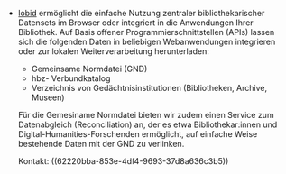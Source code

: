 - [lobid](https://lobid.org) ermöglicht die einfache Nutzung zentraler bibliothekarischer Datensets im Browser oder integriert in die Anwendungen Ihrer Bibliothek. Auf Basis offener Programmierschnittstellen (APIs) lassen sich die folgenden Daten in beliebigen Webanwendungen integrieren oder zur lokalen Weiterverarbeitung herunterladen:
  * Gemeinsame Normdatei (GND)
  * hbz- Verbundkatalog
  * Verzeichnis von Gedächtnisinstitutionen (Bibliotheken, Archive, Museen)
  
  Für die Gemesiname Normdatei bieten wir zudem einen Service zum Datenabgleich (Reconciliation) an, der es etwa Bibliothekar:innen und Digital-Humanities-Forschenden ermöglicht, auf einfache Weise  bestehende Daten mit der GND zu verlinken.
  
  Kontakt: ((62220bba-853e-4df4-9693-37d8a636c3b5))